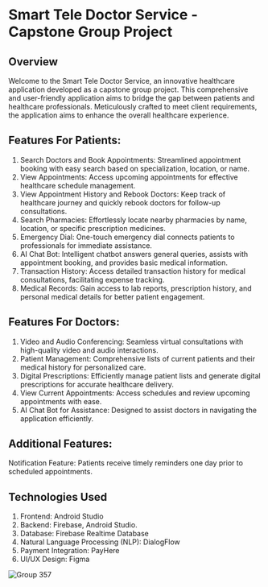 # Smart Tele Doctor Service - Capstone Group Project

## Overview
Welcome to the Smart Tele Doctor Service, an innovative healthcare application developed as a capstone group project. This comprehensive and user-friendly application aims to bridge the gap between patients and healthcare professionals. Meticulously crafted to meet client requirements, the application aims to enhance the overall healthcare experience.

## Features For Patients:
1. Search Doctors and Book Appointments: Streamlined appointment booking with easy search based on specialization, location, or name.
2. View Appointments: Access upcoming appointments for effective healthcare schedule management.
3. View Appointment History and Rebook Doctors: Keep track of healthcare journey and quickly rebook doctors for follow-up consultations.
4. Search Pharmacies: Effortlessly locate nearby pharmacies by name, location, or specific prescription medicines.
5. Emergency Dial: One-touch emergency dial connects patients to professionals for immediate assistance.
6. AI Chat Bot: Intelligent chatbot answers general queries, assists with appointment booking, and provides basic medical information.
7. Transaction History: Access detailed transaction history for medical consultations, facilitating expense tracking.
8. Medical Records: Gain access to lab reports, prescription history, and personal medical details for better patient engagement.

## Features For Doctors:
1. Video and Audio Conferencing: Seamless virtual consultations with high-quality video and audio interactions.
2. Patient Management: Comprehensive lists of current patients and their medical history for personalized care.
3. Digital Prescriptions: Efficiently manage patient lists and generate digital prescriptions for accurate healthcare delivery.
4. View Current Appointments: Access schedules and review upcoming appointments with ease.
5. AI Chat Bot for Assistance: Designed to assist doctors in navigating the application efficiently.

## Additional Features:
Notification Feature: Patients receive timely reminders one day prior to scheduled appointments.

## Technologies Used
1. Frontend: Android Studio
2. Backend: Firebase, Android Studio. 
3. Database: Firebase Realtime Database
4. Natural Language Processing (NLP): DialogFlow
5. Payment Integration: PayHere
6. UI/UX Design: Figma


![Group 357](https://github.com/NethmiSilva/Tele-Doc/assets/91644460/6f110eb4-c23f-4f81-bf46-764317b7429d)
